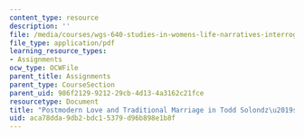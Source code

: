 ```yaml
---
content_type: resource
description: ''
file: /media/courses/wgs-640-studies-in-womens-life-narratives-interrogating-marriage-case-studies-in-american-law-and-culture-fall-2007/aca78dda9db2bdc15379d96b898e1b8f_MITWGS_640F07_lakomski.pdf
file_type: application/pdf
learning_resource_types:
- Assignments
ocw_type: OCWFile
parent_title: Assignments
parent_type: CourseSection
parent_uid: 986f2129-9212-29cb-4d13-4a3162c21fce
resourcetype: Document
title: "Postmodern Love and Traditional Marriage in Todd Solondz\u2019s Happiness"
uid: aca78dda-9db2-bdc1-5379-d96b898e1b8f
---
```

